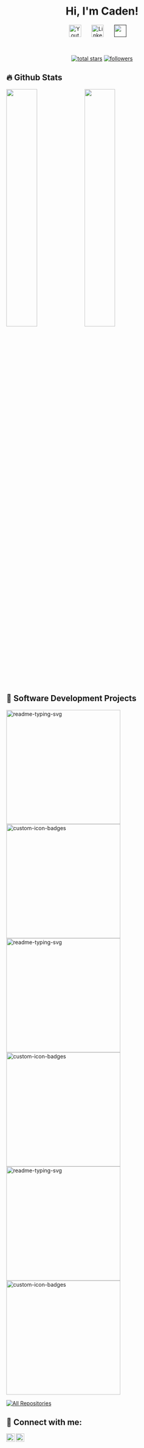 <h1 align="center">Hi, I'm Caden!</h1><!--<a href="https://github.com/whitecad1228">Github</a>, <a href="https://www.linkedin.com/in/cadenwhite12/">Linkedin</a>, <a href="https://www.youtube.com/c/cadenwhite12">Youtube</a></h1>-->

  
  <!-- Social icons section -->
<p align="center">
  <a href="https://www.youtube.com/@cadenwhite12"><img width="32px" alt="Youtube" title="Youtube" src="https://i.imgur.com/qiXu7b2.png"/></a>
  &#8287;&#8287;&#8287;&#8287;&#8287;
  <a href="https://www.linkedin.com/in/cadenwhite12/"><img width="32px" alt="LinkedIn" title="LinkedIn" src="https://i.imgur.com/yRpa1dQ.png"/></a>
  &#8287;&#8287;&#8287;&#8287;&#8287;
  <a href="" alt="Discord" title="Dev Pro Tips Discord Server"><img width="32px" src="https://i.imgur.com/OViZO8J.png"/></a>
  &#8287;&#8287;&#8287;&#8287;&#8287;
</p>

<br/>

<!-- Social badges section -->
<!-- Badges with custom icons - https://github.com/DenverCoder1/custom-icon-badges -->
<!-- View counter - https://github.com/DenverCoder1/Simple-View-Counter -->
<p align="center">
  <a href="https://github.com/Whtecad1228?tab=repositories&sort=stargazers">
    <img alt="total stars" title="Total stars on GitHub" src="https://custom-icon-badges.demolab.com/github/stars/Whitecad1228?color=55960c&style=for-the-badge&labelColor=488207&logo=star"/></a>
  <a href="https://github.com/Whitecad1228?tab=followers">
    <img alt="followers" title="Follow me on Github" src="https://custom-icon-badges.demolab.com/github/followers/Whitecad1228?color=236ad3&labelColor=1155ba&style=for-the-badge&logo=person-add&label=Follow&logoColor=white"/></a>
</p>

## 🔥 Github Stats

<!--<img align="right" width="38%" src="https://i.imgur.com/VxANS89.jpg"/>-->
<p>
  <a href="https://github.com/whitecad1228"><img width="40%" src="https://github-readme-stats.vercel.app/api?username=whitecad1228&theme=radical&title_color=ff3068"></a>
  <a href="https://github.com/whitecad1228"><img width="40%" src="http://github-readme-streak-stats.herokuapp.com/?user=whitecad1228&theme=radical&date_format=M%20j%5B%2C%20Y%5D&ring=ff3068&fire=ff3068&sideNums=ff3068"></a>
</p>

## 📘 Software Development Projects

<p align="left">
  <a href="https://github.com/whitecad1228/Spirits-Hollow"><img width="300"  src="https://github-readme-stats.vercel.app/api/pin/?username=whitecad1228&repo=Spirits-Hollow&hide_border=true&bg_color=1F222E&title_color=F85D7F&icon_color=F8D866&theme=react&show_icons=false" alt="readme-typing-svg"></a>
  <a href="https://github.com/whitecad1228/Quest-RPG-LLM"><img width="300"  src="https://github-readme-stats.vercel.app/api/pin?username=whitecad1228&repo=Quest-RPG-LLM&theme=react&bg_color=1F222E&title_color=F85D7F&icon_color=F8D866&hide_border=true&show_icons=false" alt="custom-icon-badges"></a>
  <!--  too do add te practicum assignment to repo and fix this-->
  <a href="https://github.com/whitecad1228/PML-Breakout"><img width="300"  src="https://github-readme-stats.vercel.app/api/pin/?username=whitecad1228&repo=ML-Breakout&hide_border=true&bg_color=1F222E&title_color=F85D7F&icon_color=F8D866&theme=react&show_icons=false" alt="readme-typing-svg"></a>
  <a href="https://github.com/whitecad1228/361Final-Pokemon-RougeLike"><img width="300"  src="https://github-readme-stats.vercel.app/api/pin?username=whitecad1228&repo=361Final-Pokemon-RougeLike&theme=react&bg_color=1F222E&title_color=F85D7F&icon_color=F8D866&hide_border=true&show_icons=false" alt="custom-icon-badges"></a>
  <a href="https://github.com/whitecad1228/cs372Final-client-server-othello"><img width="300"  src="https://github-readme-stats.vercel.app/api/pin/?username=whitecad1228&repo=cs372Final-client-server-othello&hide_border=true&bg_color=1F222E&title_color=F85D7F&icon_color=F8D866&theme=react&show_icons=false" alt="readme-typing-svg"></a>
  <a href="https://github.com/whitecad1228/Othello-final"><img width="300"  src="https://github-readme-stats.vercel.app/api/pin?username=whitecad1228&repo=Othello-final&theme=react&bg_color=1F222E&title_color=F85D7F&icon_color=F8D866&hide_border=true&show_icons=false" alt="custom-icon-badges"></a>
  
</p>

<p align="left">
  <a href="https://github.com/Whitecad1228?tab=repositories&sort=stargazers"><img alt="All Repositories" title="All Repositories" src="https://custom-icon-badges.herokuapp.com/badge/-All%20Repos-2962FF?style=for-the-badge&logoColor=white&logo=repo"/></a>
</p>

 <!--
<h2>👨‍💻 Software Development Projects:</h2>

- <a href="https://github.com/whitecad1228/Spirits-Hollow"><b>Spirits Hollow</b></a>
  - A 2d unity game, combing the cozy RPG elements of stardew valley with magical elements like spirits and spells. 
- <a href="https://github.com/whitecad1228/Quest-RPG-LLM"><b>LLM Quest Generator</b></a>
  - A LLM that generates quests. This use a hugging face dataset, "[npc_dialogue_rpg_quests](https://huggingface.co/datasets/dprashar/npc_dialogue_rpg_quests)" and the pre-trained gpt-2 model to produce randomized quests.
- <a href=""><b>Practicum Project: ML Breakout</b></a>
  - A recreation of Atari's breakout with the addition of a Nueral Network agent via unity's mlagents package, to allow Player vs AI gameplay.
  ![Screenshot 2025-04-09 195348](https://github.com/user-attachments/assets/ca818763-a8fd-4eb9-b072-d7e3fa246d05)
  ![Screenshot 2025-04-09 195404](https://github.com/user-attachments/assets/f954e51c-a650-4071-9058-a28b83a6cdb7)
- <a href="https://github.com/whitecad1228/361Final-Pokemon-RougeLike"><b>Text Based Pokemon rougeLike</b></a>
  - A terminal based pokemon rougelike combining pokemon with elements from slay the spire.  
- <a href="https://github.com/whitecad1228/cs372Final-client-server-othello"><b>Client Server text othello</b></a>
  - A terminal based othello game using client and server side interactions using python's sockets.
- <a href="https://github.com/whitecad1228/Othello-final"><b>Text based othello</b></a>
  - A terminal based othello game.
 
-->
<h2> 🤳 Connect with me:</h2>

[<img align="left" alt="CadenWhite | YouTube" width="22px" src="https://cdn.jsdelivr.net/npm/simple-icons@v3/icons/youtube.svg" />][youtube]
[<img align="left" alt="CadenWhite | LinkedIn" width="22px" src="https://cdn.jsdelivr.net/npm/simple-icons@v3/icons/linkedin.svg" />][linkedin]
<!--[<img align="left" alt="JoshMadakor | Instagram" width="22px" src="https://cdn.jsdelivr.net/npm/simple-icons@v3/icons/instagram.svg" />][instagram] -->

[youtube]: https://www.youtube.com/@cadenwhite12
<!--[instagram]: https://www.instagram.com/joshmadakor/ -->
[linkedin]: https://www.linkedin.com/in/cadenwhite12/

<!--
**whitecad1228/whitecad1228** is a ✨ _special_ ✨ repository because its `README.md` (this file) appears on your GitHub profile.
![Screenshot 2025-04-09 195404](https://github.com/user-attachments/assets/3c9fb45f-33e3-4993-be2e-00a31f61d771)
![Screenshot 2025-04-09 195348](https://github.com/user-attachments/assets/9b5fd19e-a306-4066-8587-ad7178925c3c)
![Screenshot 2025-04-09 195348](https://github.com/user-attachments/assets/35ffc427-6eaf-4623-a6ea-d50cd5db3497)

Here are some ideas to get you started:

- 🔭 I’m currently working on ...
- 🌱 I’m currently learning ...
- 👯 I’m looking to collaborate on ...
- 🤔 I’m looking for help with ...
- 💬 Ask me about ...
- 📫 How to reach me: ...
- 😄 Pronouns: ...
- ⚡ Fun fact: ...
-->
